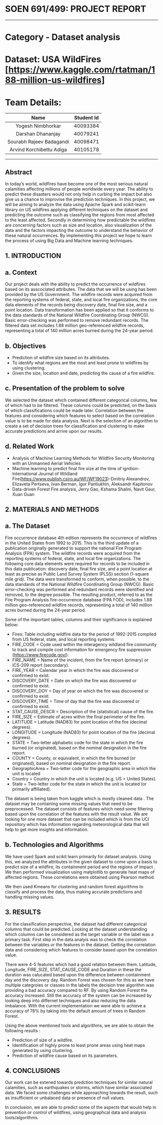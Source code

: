 # SOEN 691/499: PROJECT REPORT
- - - -
# Category - Dataset analysis
# Dataset: USA WildFires [https://www.kaggle.com/rtatman/188-million-us-wildfires]

# Team Details:



|   Name  |          Student Id         | 
|:------------------:|:---------------------------------:|
| Yogesh Nimbhorkar        | 40093384            |
| Darshan Dhananjay | 40079241          |
| Sourabh Rajeev Badagandi | 40098471 | 
| Arvind Korchibettu Adiga | 40105178                |

- - - -




## Abstract
In today’s world, wildfires have become one of the most serious natural calamities affecting millions of people worldwide every year. The ability to predict these disasters would not only help in curbing the impact but also give us a chance to improvise the prediction techniques. In this project, we will be aiming to analyze the data using Apache Spark and scikit-learn library on US wildfires applying different techniques on the dataset and predicting the outcome such as classifying the regions from most affected to the least affected. Secondly in determining how predictable the wildfires are concerning factors such as size and location, also visualization of the data and the factors impacting the outcome to understand the behavior of these natural occurrences. By implementing this project we hope to learn the process of using Big Data and Machine learning techniques.
 
## 1. INTRODUCTION
## a. Context ##
Our project deals with the ability to predict the occurrence of wildfires based on its asscociated attributes. The data that we will be using has been provided by the US Government. The wildfire records were acquired from the reporting systems of federal, state, and local fire organizations, the core data elements of the records being discovery date, final fire size, and a point location. Data transformation has been applied so that it conforms to the data standards of the National Wildfire Coordinating Group (NWCG). Basic error-checking was performed to remove redundant records. The filtered data set  includes 1.88 million geo-referenced wildfire records, representing a total of 140 million acres burned during the 24-year period.

## b. Objectives ##
 * Prediction of wildfire size based on its attributes.
 * To identify what regions are the most and least prone to wildfires by using clustering.
 * Given the size, location and date, predicting the cause of a fire wildfire.
 
## c. Presentation of the problem to solve
We selected the dataset which contained different categorical columns, few of which had to be filtered. These columns could be predicted, on the basis of which classifications could be made later. Correlation between the features and considering which features to select based on the correlation value is to be made for data analysis. Next is the selection of an algorithm to create a set of decision trees for classification and clustering to make accurate predictions and arrive upon our results.
 
## d. Related Work
 * Analysis of Machine Learning Methods for Wildfire Security Monitoring with an Unmanned Aerial Vehicles
 * Machine learning to predict final fire size at the time of ignition-International Journal of Wildland    Fire(https://www.publish.csiro.au/WF/WF19023)-Dmitriy Alexandrov, Elizaveta Pertseva, Ivan Berman, Igor Pantiukhin, Aleksandr Kapitonov 
 * Data-driven Forest Fire analysis, Jerry Gao, Kshama Shalini, Navit Gaur, Xuan Guan

## 2. MATERIALS AND METHODS
## a. The Dataset ##
Fire occurrence database 4th edition represents the occurrence of wildfires in the United States from 1992 to 2015. This is the third update of a publication originally generated to support the national Fire Program Analysis (FPA) system. The wildfire records were acquired from the reporting systems of federal, state, and local fire organizations. The following core data elements were required for records to be included in this data publication: discovery date, final fire size, and a point location at least as precise as Public Land Survey System (PLSS) section (1-square mile grid). The data were transformed to conform, when possible, to the data standards of the National Wildfire Coordinating Group (NWCG). Basic error-checking was performed and redundant records were identified and removed, to the degree possible. The resulting product, referred to as the Fire Program Analysis fire-occurrence database (FPA FOD), includes 1.88 million geo-referenced wildfire records, representing a total of 140 million acres burned during the 24-year period.

Some of the important tables, columns and their significance is explained below:

* Fires: Table including wildfire data for the period of 1992-2015 compiled from US federal, state, and local reporting systems.
* FIRE_CODE = Code used within the interagency wildland fire community to track and compile cost information for emergency fire      suppression (https://www.firecode.gov/).
* FIRE_NAME = Name of the incident, from the fire report (primary) or ICS-209 report (secondary).
* FIRE_YEAR = Calendar year in which the fire was discovered or confirmed to exist.
* DISCOVERY_DATE = Date on which the fire was discovered or confirmed to exist.
* DISCOVERY_DOY = Day of year on which the fire was discovered or confirmed to exist.
* DISCOVERY_TIME = Time of day that the fire was discovered or confirmed to exist.
* STAT_CAUSE_DESCR = Description of the (statistical) cause of the fire.
* FIRE_SIZE = Estimate of acres within the final perimeter of the fire.
* LATITUDE = Latitude (NAD83) for point location of the fire (decimal degrees).
* LONGITUDE = Longitude (NAD83) for point location of the fire (decimal degrees).
* STATE = Two-letter alphabetic code for the state in which the fire burned (or originated), based on the nominal designation in the fire report.
* COUNTY = County, or equivalent, in which the fire burned (or originated), based on nominal designation in the fire report.
* GeographicArea = Two-letter code for the geographic area in which the unit is located 
* Country = Country in which the unit is located (e.g. US = United States).
* State = Two-letter code for the state in which the unit is located (or primarily affiliated).

The dataset is being taken from kaggle which is mostly cleaned data . The dataset may be containing some missing values that need to be preprocessed. The dataset consists of features which need  some filtering based upon the correlation of the features with the result value. We are looking for one more dataset that can be included which is from the UCI repository which has information regarding meteorological data that will help to get more insights and information.

## b. Technologies and Algorithms ##
We have used Spark and scikit learn primarily for dataset analysis. Using this, we analyzed the attributes in the given dataset to come upon a basis to predict size of a wildfire, its containment period and the regions of impact . We then performed visualization using matplotlib to generate heat maps of affected regions. These correlations were obtained using Pearson method.

We then used Kmeans for clustering and random forest algorithms to classify and process the data, thus making accurate predictions and handling missing values. 

## 3. RESULTS
For the classification perspective, the dataset had different categorical columns that could be predicted. Looking at the dataset understanding which columns can be considered as the target variable or the label was a primary task. First step in the data analyis was to check the correlation between the variables or the features in the dataset. Getting the correlation data and considering which features to consider based upon the correlation value.

There were 4-5 features which had a good relation between them. Latitude, Longitude, FIRE_SIZE, STAT_CAUSE_CODE and Duration in these the duration was calucated based upon the difference between containment day and the discovery day. Random Forest was chosen for this as we have multiple categroies or classes in the labels the decision tree algorithm was providing a bad accuracy compared to RF. By using Random Forest the accuracy increased. Still the accuracy of the system can be increased by looking deep into differnet techniques and also reducing the data imbalance. With the current implementation we were able to achieve a accuracy of 78% by taking into the default amount of trees in Random Forest. 

Using the above mentioned tools and algorithms, we are able to obtain the following results :
* Prediction of size of a wildfire.
* Identification of highly prone to least prone areas using heat maps generated by using clustering.
* Prediction of wildfire cause based on its parameters.

## 4. CONCLUSIONS
Our work can be extened towards predction techniques for similar natural calamities, such as earthquakes or storms, which have similar associated data. We faced some challenges while approaching towards the result, such as insufficient or unbalaced data or presence of null values.

In conclusion, we are able to predict some of the aspects that would help in prevention or control of wildfires, using geographcal data and analysis tools/algorithms. 

 
